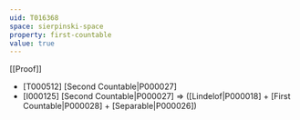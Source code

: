 ```yaml
---
uid: T016368
space: sierpinski-space
property: first-countable
value: true
---
```

[[Proof]]

* [T000512] [Second Countable|P000027]
* [I000125] [Second Countable|P000027] => ([Lindelof|P000018] + [First Countable|P000028] + [Separable|P000026])

